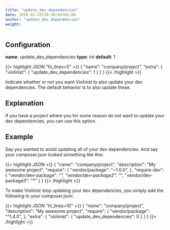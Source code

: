 ```yaml
---
title: "update_dev_dependencies"
date: 2018-03-25T10:50:02+02:00
anchor: "update_dev_dependencies"
weight: 
---
```


## Configuration

__name__: update_dev_dependencies
__type__: int
__default__: 1

{{< highlight JSON "hl_lines=5" >}}
{
  "name": "company/project",
  "extra": {
    "violinist": {
      "update_dev_dependencies": 1
    }
  }
}
{{< /highlight >}}

Indicate whether or not you want Violinist to also update your dev dependencies. The default behavior is to also update these.

## Explanation

If you have a project where you for some reason do not want to update your dev dependencies, you can use this option.

## Example

Say you wanted to avoid updating all of your dev dependencies. And say your composer.json looked something like this:

{{< highlight JSON >}}
{
  "name": "company/project",
  "description": "My awesome project",
  "require": {
    "vendor/package": "~1.0.0",
  },
  "require-dev": {
    "vendor/dev-package": "*",
    "vendor/dev-package2": "*",
    "vendor/dev-package3": "*"
  }
}
{{< /highlight >}}


To make Violinist  stop updating your dev dependencies, you simply add the following to your composer.json:


{{< highlight JSON "hl_lines=10" >}}
{
  "name": "company/project",
  "description": "My awesome project",
  "require": {
    "vendor/package": "^1.4.0",
  },
  "extra": {
    "violinist": {
      "update_dev_dependencies": 0
    }
  }
}
{{< /highlight >}}
